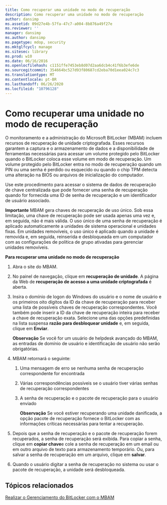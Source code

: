 ```yaml
---
title: Como recuperar uma unidade no modo de recuperação
description: Como recuperar uma unidade no modo de recuperação
author: dansimp
ms.assetid: 09d27e4b-57fa-47c7-a004-8b876a49f27e
ms.reviewer: ''
manager: dansimp
ms.author: dansimp
ms.pagetype: mdop, security
ms.mktglfcycl: manage
ms.sitesec: library
ms.prod: w10
ms.date: 06/16/2016
ms.openlocfilehash: c1151ffe7453eb8d07d2aa6dcb4c41f6b3efe6de
ms.sourcegitcommit: 354664bc527d93f80687cd2eba70d1eea024c7c3
ms.translationtype: MT
ms.contentlocale: pt-BR
ms.lasthandoff: 06/26/2020
ms.locfileid: "10796128"
---
```

# Como recuperar uma unidade no modo de recuperação


O monitoramento e a administração do Microsoft BitLocker (MBAM) incluem recursos de recuperação de unidade criptografada. Esses recursos garantem a captura e o armazenamento de dados e a disponibilidade de ferramentas necessárias para acessar um volume protegido pelo BitLocker quando o BitLocker coloca esse volume em modo de recuperação. Um volume protegido pelo BitLocker entra no modo de recuperação quando um PIN ou uma senha é perdido ou esquecido ou quando o chip TPM detecta uma alteração na BIOS ou arquivos de inicialização do computador.

Use este procedimento para acessar o sistema de dados de recuperação de chave centralizada que pode fornecer uma senha de recuperação quando for fornecida uma ID de senha de recuperação e um identificador de usuário associado.

**Importante**  MBAM gera chaves de recuperação de uso único. Sob essa limitação, uma chave de recuperação pode ser usada apenas uma vez e, em seguida, não é mais válida. O uso único de uma senha de recuperação é aplicado automaticamente a unidades de sistema operacional e unidades fixas. Em unidades removíveis, o uso único é aplicado quando a unidade é removida e, em seguida, reinserida e desbloqueada em um computador com as configurações de política de grupo ativadas para gerenciar unidades removíveis.

 

**Para recuperar uma unidade no modo de recuperação**

1.  Abra o site do MBAM.

2.  No painel de navegação, clique em **recuperação de unidade**. A página da Web de **recuperação de acesso a uma unidade criptografada** é aberta.

3.  Insira o domínio de logon do Windows do usuário e o nome de usuário e os primeiros oito dígitos da ID da chave de recuperação para receber uma lista de possíveis chaves de recuperação correspondentes. Você também pode inserir a ID da chave de recuperação inteira para receber a chave de recuperação exata. Selecione uma das opções predefinidas na lista suspensa **razão para desbloquear unidade** e, em seguida, clique em **Enviar**.

    **Observação**  Se você for um usuário de helpdesk avançado do MBAM, as entradas de domínio de usuário e identificação de usuário não serão obrigatórias.

     

4.  MBAM retornará o seguinte:

    1.  Uma mensagem de erro se nenhuma senha de recuperação correspondente for encontrada

    2.  Várias correspondências possíveis se o usuário tiver várias senhas de recuperação correspondentes

    3.  A senha de recuperação e o pacote de recuperação para o usuário enviado

        **Observação**  Se você estiver recuperando uma unidade danificada, a opção pacote de recuperação fornece o BitLocker com as informações críticas necessárias para tentar a recuperação.

         

5.  Depois que a senha de recuperação e o pacote de recuperação forem recuperados, a senha de recuperação será exibida. Para copiar a senha, clique em **copiar chave**e cole a senha de recuperação em um email ou em outro arquivo de texto para armazenamento temporário. Ou, para salvar a senha de recuperação em um arquivo, clique em **salvar**.

6.  Quando o usuário digitar a senha de recuperação no sistema ou usar o pacote de recuperação, a unidade será desbloqueada.

## Tópicos relacionados


[Realizar o Gerenciamento do BitLocker com o MBAM](performing-bitlocker-management-with-mbam.md)

 

 





